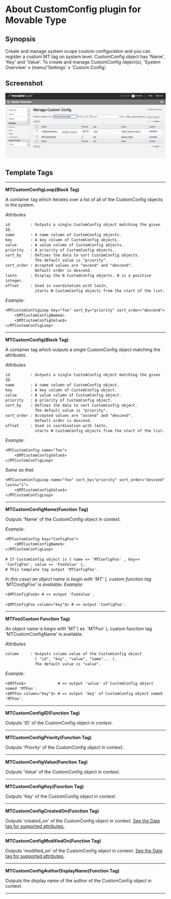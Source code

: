 # About CustomConfig plugin for Movable Type

## Synopsis

Create and manage system scope coutom configuration and you can register a custom MT tag on system level.
CustomConfig object has 'Name', 'Key' and 'Value'. To create and manage CustomConfig object(s), 'System Overview' &raquo; (menu)'Settings' &raquo; 'Custom Config'.

## Screenshot

![Screenshot](https://github.com/alfasado/mt-plugin-customconfig/raw/master/Screenshot.png)

## Template Tags

---------------------------------------

**MTCustomConfigLoop(Block Tag)**

A container tag which iterates over a list of all of the CustomConfig objects in the system.

*Attributes*

    id         : Outputs a single CustomConfig object matching the given ID.
    name       : A name column of CustomConfig objects.
    key        : A key column of CustomConfig objects.
    value      : A value column of CustomConfig objects.
    priority   : A priority of CustomConfig objects.
    sort_by    : Defines the data to sort CustomConfig objects.
                 The default value is "priority".
    sort_order : Accepted values are "ascend" and "descend".
                 Default order is descend.
    lastn      : Display the N CustomConfig objects. N is a positive integer.
    offset     : Used in coordination with lastn,
                 starts N CustomConfig objects from the start of the list.

*Example:*

    <MTCustomConfigLoop key="foo" sort_by="priority" sort_order="descend">
        <$MTCustomConfigName$>
        <$MTCustomConfigValue$>
    </MTCustomConfigLoop>

---------------------------------------

**MTCustomConfig(Block Tag)**

A container tag which outputs a single CustomConfig object matching the attributes.

*Attributes*

    id         : Outputs a single CustomConfig object matching the given ID.
    name       : A name column of CustomConfig object.
    key        : A key column of CustomConfig object.
    value      : A value column of CustomConfig object.
    priority   : A priority of CustomConfig object.
    sort_by    : Defines the data to sort CustomConfig object.
                 The default value is "priority".
    sort_order : Accepted values are "ascend" and "descend".
                 Default order is descend.
    offset     : Used in coordination with lastn,
                 starts N CustomConfig objects from the start of the list.

*Example:*

    <MTCustomConfig name="foo">
        <$MTCustomConfigValue$>
    </MTCustomConfigLoop>

*Same as that.*

    <MTCustomConfigLoop name="foo" sort_by="priority" sort_order="descend" lastn="1">
        <$MTCustomConfigValue$>
    </MTCustomConfigLoop>

---------------------------------------

**MTCustomConfigName(Function Tag)**

Outputs 'Name' of the CustomConfig object in context.

*Example:*

    <MTCustomConfig key="ConfigFoo">
        <$MTCustomConfigName$>
    </MTCustomConfigLoop>
    
    # If CustomConfig object is { name => 'MTConfigFoo' , key=> 'ConfigFoo', value => 'FooValue' },
    # This template tag output 'MTConfigFoo'.
    
*In this case( an object name is begin with 'MT' ), custom function tag 'MTConfigFoo' is available. Example:*

    <$MTConfigFoo$> # => output 'FooValue'.
    
    <$MTConfigFoo column="key"$> # => output 'ConfigFoo'.

---------------------------------------

**MTFoo(Custom Function Tag)**

An object name is begin with 'MT'( ex. 'MTFoo' ), custom function tag 'MTCustomConfigName' is available.

*Attributes*

    column     : Outputs column value of the CustomConfig object
                 ( "id", "key", "value", "name"... ).
                 The default value is "value".

*Example:*

    <$MTFoo$>              # => output 'value' of CustomConfig object named 'MTFoo'.
    <$MTFoo column="key"$> # => output 'key' of CustomConfig object named 'MTFoo'.

---------------------------------------

**MTCustomConfigID(Function Tag)**

Outputs 'ID' of the CustomConfig object in context.

---------------------------------------

**MTCustomConfigPriority(Function Tag)**

Outputs 'Priority' of the CustomConfig object in context.

---------------------------------------

**MTCustomConfigValue(Function Tag)**

Outputs 'Value' of the CustomConfig object in context.

---------------------------------------

**MTCustomConfigKey(Function Tag)**

Outputs 'Key' of the CustomConfig object in context.

---------------------------------------

**MTCustomConfigCreatedOn(Function Tag)**

Outputs 'created_on' of the CustomConfig object in context.
[See the Date tag for supported attributes.](http://www.movabletype.org/documentation/appendices/tags/date.html)

---------------------------------------

**MTCustomConfigModifiedOn(Function Tag)**

Outputs 'modified_on' of the CustomConfig object in context.
[See the Date tag for supported attributes.](http://www.movabletype.org/documentation/appendices/tags/date.html)

---------------------------------------

**MTCustomConfigAuthorDisplayName(Function Tag)**

Outputs the display name of the author of the CustomConfig object in context.

---------------------------------------
